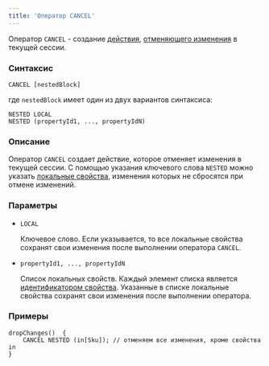 ```yaml
---
title: 'Оператор CANCEL'
---
```


Оператор `CANCEL` - создание [действия](Actions.md), [отменяющего изменения](Cancel_changes_CANCEL_.md) в текущей сессии.

### Синтаксис

    CANCEL [nestedBlock]

где `nestedBlock` имеет один из двух вариантов синтаксиса:

    NESTED LOCAL
    NESTED (propertyId1, ..., propertyIdN)

### Описание

Оператор `CANCEL` создает действие, которое отменяет изменения в текущей сессии. С помощью указания ключевого слова `NESTED` можно указать [локальные свойства](Data_properties_DATA_.md#local), изменения которых не сбросятся при отмене изменений. 

### Параметры

- `LOCAL`

    Ключевое слово. Если указывается, то все локальные свойства сохранят свои изменения после выполнении оператора `CANCEL`. 

- `propertyId1, ..., propertyIdN`

    Список локальных свойств. Каждый элемент списка является [идентификатором свойства](IDs.md#propertyid-broken). Указанные в списке локальные свойства сохранят свои изменения после выполнении оператора.

### Примеры

```lsf
dropChanges()  {
    CANCEL NESTED (in[Sku]); // отменяем все изменения, кроме свойства in
}
```
